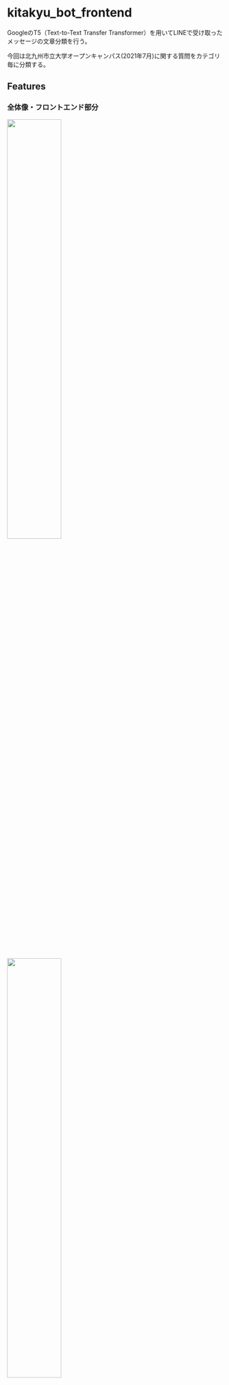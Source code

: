 # kitakyu_bot_frontend

GoogleのT5（Text-to-Text Transfer Transformer）を用いてLINEで受け取ったメッセージの文章分類を行う。

今回は北九州市立大学オープンキャンパス(2021年7月)に関する質問をカテゴリ毎に分類する。

## Features

### 全体像・フロントエンド部分

<img src="https://user-images.githubusercontent.com/86106572/129190936-a2394ae3-a25f-4ed4-a8df-ecdca36293ca.png" width=50%>

<img src="https://user-images.githubusercontent.com/86106572/129190945-31cdfb23-7404-46cd-885d-4c2f78bc422e.png" width=50%>

LINEとの送受信を可能とするためにLINE Messaging APIを用いる。

受信したメッセージをheroku上で受け取り、ngrokを用いて別ローカルサーバーに送信する。

別サーバーでメッセージの分類をし、その分類ラベルをherokuに返しそのラベルに応じた内容をLINEユーザー側に送信する。

## Requirement

- Python3.9.5

- dj_database_url==0.5.0
- line_bot_sdk==1.19.0
- Django==3.2.4

## Installation

```bash
pip install -r requirements.txt
```

## Usage
[Django+HerokuでLINE Messaging APIのおそ松botを作るまで](https://qiita.com/yakan10/items/b7ad35c2cbba5db81462)を参考にさせてもらって作成した。以下で示す手順はこの参考ページと共に見ていただくことを想定している。  
0. Herokuアカウント作成
1. LINE Messaging API登録
2. Installation(requirements.txt)
3. Djangoプロジェクト作成
```bash
django-admin startproject kitakyu_bot_github
```
4. Djangoでbotアプリケーション作成
```bash
python manage.py startapp bot
```
5. views.pyを編集する(既成のviews.pyを使用)
6. Herokuにデプロイ
git初期化
```
git init
git add .
git commit -m 'first commit'
```
herokuにリポジトリを作成
```
heroku create
```
自動作成されたアプリ名を覚えておく。
以下の設定を追加する。
```
heroku config:set DISABLE_COLLECTSTATIC=1
```
次にsettings.pyを編集。
```
ALLOWED_HOSTS = ['127.0.0.1', 'localhost', '「アプリ名」.herokuapp.com']
```
settings.pyをコミットする。
```
git add kitakyu_bot_github/settings.py
git commit -m "edit settings.py"
```
herokuにデプロイ
```
git push heroku master
```
7. LINE側にherokuのアドレスをセット
LINE Developersの方の「Webhook URL」に、herokuのbot/callbackのアドレスを追加。
8. 質問してみる
「トイレの場所はどこ？」「xxの講義時間」など。

## Note

`textdataset.tsv`は以下のようにする．



バックエンド側（T5を用いたカテゴライズ）、ngrokの詳細は[共同制作者のリポジトリ](https://github.com/greentiger0789/AI_LINE_Bot_T5model)に公開している。

### 紹介ポスター

<img src="https://user-images.githubusercontent.com/86106572/129190922-f74be94b-a714-42a6-8a39-dc3f753463b1.jpg" width=50%>


## Author
- [@IoriKobayashi1998](https://github.com/IoriKobayashi1998)

共同製作者
- [@greentiger0789](https://github.com/greentiger0789)
